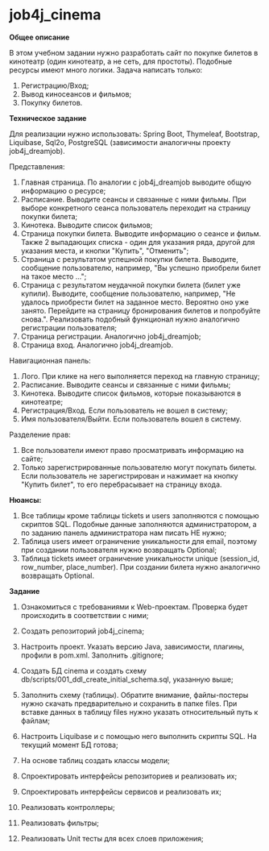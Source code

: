 # job4j_cinema
**Общее описание**

В этом учебном задании нужно разработать сайт по покупке билетов в кинотеатр (один кинотеатр, а не сеть, для простоты). Подобные ресурсы имеют много логики. Задача написать только:

1. Регистрацию/Вход;
2. Вывод киносеансов и фильмов;
3. Покупку билетов.

**Техническое задание**

Для реализации нужно использовать: Spring Boot, Thymeleaf, Bootstrap, Liquibase, Sql2o, PostgreSQL (зависимости аналогичны проекту job4j_dreamjob).

Представления:

1. Главная страница. По аналогии с job4j_dreamjob выводите общую информацию о ресурсе;
2. Расписание. Выводите сеансы и связанные с ними фильмы. При выборе конкретного сеанса пользователь переходит на страницу покупки билета;
3. Кинотека. Выводите список фильмов;
4. Страница покупки билета. Выводите информацию о сеансе и фильм. Также 2 выпадающих списка - один для указания ряда, другой для указания места, и кнопки "Купить", "Отменить";
5. Страница с результатом успешной покупки билета. Выводите, сообщение пользователю, например, "Вы успешно приобрели билет на такое место ...";
6. Страница с результатом неудачной покупки билета (билет уже купили). Выводите, сообщение пользователю, например, "Не удалось приобрести билет на заданное место. Вероятно оно уже занято. Перейдите на страницу бронирования билетов и попробуйте снова.". Реализовать подобный функционал нужно аналогично регистрации пользователя;
7. Страница регистрации. Аналогично job4j_dreamjob;
8. Страница вход. Аналогично job4j_dreamjob.

Навигационная панель:

1. Лого. При клике на него выполняется переход на главную страницу;
2. Расписание. Выводите сеансы и связанные с ними фильмы;
3. Кинотека. Выводите список фильмов, которые показываются в кинотеатре;
4. Регистрация/Вход. Если пользователь не вошел в систему;
5. Имя пользователя/Выйти. Если пользователь вошел в систему.

Разделение прав:

1. Все пользователи имеют право просматривать информацию на сайте;
2. Только зарегистрированные пользователю могут покупать билеты. Если пользователь не зарегистрирован и нажимает на кнопку "Купить билет", то его перебрасывает на страницу входа.

**Нюансы:**

1. Все таблицы кроме таблицы tickets и users заполняются с помощью скриптов SQL. Подобные данные заполняются администратором, а по заданию панель администратора нам писать НЕ нужно;
2. Таблица users имеет ограничение уникальности для email, поэтому при создании пользователя нужно возвращать Optional<User>;
3. Таблица tickets имеет ограничение уникальности unique (session_id, row_number, place_number). При создании билета нужно аналогично возвращать Optional<Ticket>. 

**Задание**

1. Ознакомиться с требованиями к Web-проектам. Проверка будет происходить в соответствии с ними;

2. Создать репозиторий job4j_cinema;

3. Настроить проект. Указать версию Java, зависимости, плагины, профили в pom.xml. Заполнить .gitignore;

4. Создать БД cinema и создать схему db/scripts/001_ddl_create_initial_schema.sql, указанную выше;

5. Заполнить схему (таблицы). Обратите внимание, файлы-постеры нужно скачать предварительно и сохранить в папке files. При вставке данных в таблицу files нужно указать относительный путь к файлам;

6. Настроить Liquibase и с помощью него выполнить скрипты SQL. На текущий момент БД готова;

7. На основе таблиц создать классы модели;

8. Спроектировать интерфейсы репозиториев и реализовать их;

9. Спроектировать интерфейсы сервисов и реализовать их;

10. Реализовать контроллеры;

11. Реализовать фильтры;

12. Реализовать Unit тесты для всех слоев приложения;